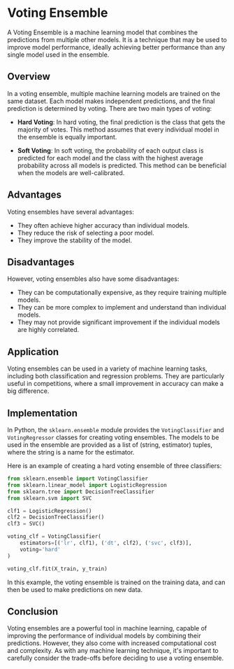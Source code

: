 # Voting Ensemble

A Voting Ensemble is a machine learning model that combines the predictions from multiple other models. It is a technique that may be used to improve model performance, ideally achieving better performance than any single model used in the ensemble.

## Overview

In a voting ensemble, multiple machine learning models are trained on the same dataset. Each model makes independent predictions, and the final prediction is determined by voting. There are two main types of voting:

- **Hard Voting**: In hard voting, the final prediction is the class that gets the majority of votes. This method assumes that every individual model in the ensemble is equally important.

- **Soft Voting**: In soft voting, the probability of each output class is predicted for each model and the class with the highest average probability across all models is predicted. This method can be beneficial when the models are well-calibrated.

## Advantages

Voting ensembles have several advantages:

- They often achieve higher accuracy than individual models.
- They reduce the risk of selecting a poor model.
- They improve the stability of the model.

## Disadvantages

However, voting ensembles also have some disadvantages:

- They can be computationally expensive, as they require training multiple models.
- They can be more complex to implement and understand than individual models.
- They may not provide significant improvement if the individual models are highly correlated.

## Application

Voting ensembles can be used in a variety of machine learning tasks, including both classification and regression problems. They are particularly useful in competitions, where a small improvement in accuracy can make a big difference.

## Implementation

In Python, the `sklearn.ensemble` module provides the `VotingClassifier` and `VotingRegressor` classes for creating voting ensembles. The models to be used in the ensemble are provided as a list of (string, estimator) tuples, where the string is a name for the estimator.

Here is an example of creating a hard voting ensemble of three classifiers:

```python
from sklearn.ensemble import VotingClassifier
from sklearn.linear_model import LogisticRegression
from sklearn.tree import DecisionTreeClassifier
from sklearn.svm import SVC

clf1 = LogisticRegression()
clf2 = DecisionTreeClassifier()
clf3 = SVC()

voting_clf = VotingClassifier(
    estimators=[('lr', clf1), ('dt', clf2), ('svc', clf3)],
    voting='hard'
)

voting_clf.fit(X_train, y_train)
```

In this example, the voting ensemble is trained on the training data, and can then be used to make predictions on new data.

## Conclusion

Voting ensembles are a powerful tool in machine learning, capable of improving the performance of individual models by combining their predictions. However, they also come with increased computational cost and complexity. As with any machine learning technique, it's important to carefully consider the trade-offs before deciding to use a voting ensemble.
